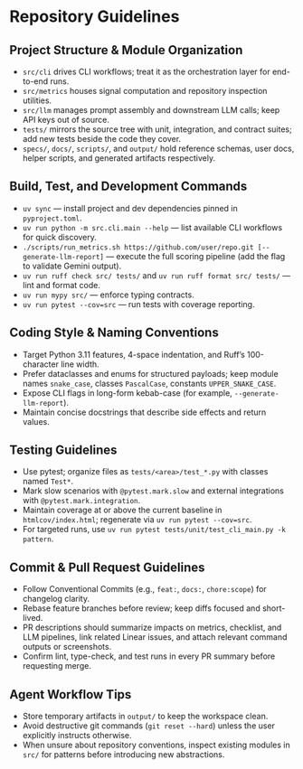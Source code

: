 # Repository Guidelines

## Project Structure & Module Organization
- `src/cli` drives CLI workflows; treat it as the orchestration layer for end-to-end runs.
- `src/metrics` houses signal computation and repository inspection utilities.
- `src/llm` manages prompt assembly and downstream LLM calls; keep API keys out of source.
- `tests/` mirrors the source tree with unit, integration, and contract suites; add new tests beside the code they cover.
- `specs/`, `docs/`, `scripts/`, and `output/` hold reference schemas, user docs, helper scripts, and generated artifacts respectively.

## Build, Test, and Development Commands
- `uv sync` — install project and dev dependencies pinned in `pyproject.toml`.
- `uv run python -m src.cli.main --help` — list available CLI workflows for quick discovery.
- `./scripts/run_metrics.sh https://github.com/user/repo.git [--generate-llm-report]` — execute the full scoring pipeline (add the flag to validate Gemini output).
- `uv run ruff check src/ tests/` and `uv run ruff format src/ tests/` — lint and format code.
- `uv run mypy src/` — enforce typing contracts.
- `uv run pytest --cov=src` — run tests with coverage reporting.

## Coding Style & Naming Conventions
- Target Python 3.11 features, 4-space indentation, and Ruff’s 100-character line width.
- Prefer dataclasses and enums for structured payloads; keep module names `snake_case`, classes `PascalCase`, constants `UPPER_SNAKE_CASE`.
- Expose CLI flags in long-form kebab-case (for example, `--generate-llm-report`).
- Maintain concise docstrings that describe side effects and return values.

## Testing Guidelines
- Use pytest; organize files as `tests/<area>/test_*.py` with classes named `Test*`.
- Mark slow scenarios with `@pytest.mark.slow` and external integrations with `@pytest.mark.integration`.
- Maintain coverage at or above the current baseline in `htmlcov/index.html`; regenerate via `uv run pytest --cov=src`.
- For targeted runs, use `uv run pytest tests/unit/test_cli_main.py -k pattern`.

## Commit & Pull Request Guidelines
- Follow Conventional Commits (e.g., `feat:`, `docs:`, `chore:scope`) for changelog clarity.
- Rebase feature branches before review; keep diffs focused and short-lived.
- PR descriptions should summarize impacts on metrics, checklist, and LLM pipelines, link related Linear issues, and attach relevant command outputs or screenshots.
- Confirm lint, type-check, and test runs in every PR summary before requesting merge.

## Agent Workflow Tips
- Store temporary artifacts in `output/` to keep the workspace clean.
- Avoid destructive git commands (`git reset --hard`) unless the user explicitly instructs otherwise.
- When unsure about repository conventions, inspect existing modules in `src/` for patterns before introducing new abstractions.
